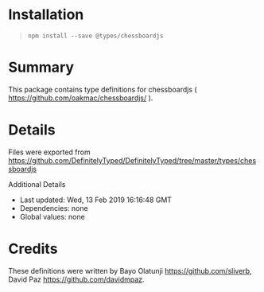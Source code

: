 # Installation
> `npm install --save @types/chessboardjs`

# Summary
This package contains type definitions for chessboardjs ( https://github.com/oakmac/chessboardjs/ ).

# Details
Files were exported from https://github.com/DefinitelyTyped/DefinitelyTyped/tree/master/types/chessboardjs

Additional Details
 * Last updated: Wed, 13 Feb 2019 16:16:48 GMT
 * Dependencies: none
 * Global values: none

# Credits
These definitions were written by Bayo Olatunji <https://github.com/sliverb>, David Paz <https://github.com/davidmpaz>.
